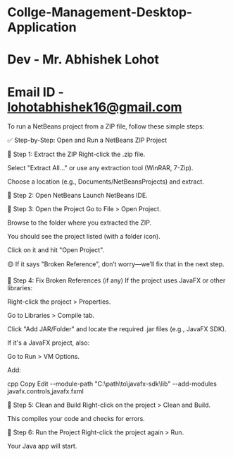 # Collge-Management-Desktop-Application
# Dev - Mr. Abhishek Lohot
# Email ID - lohotabhishek16@gmail.com
To run a NetBeans project from a ZIP file, follow these simple steps:

✅ Step-by-Step: Open and Run a NetBeans ZIP Project

🔹 Step 1: Extract the ZIP
Right-click the .zip file.

Select "Extract All..." or use any extraction tool (WinRAR, 7-Zip).

Choose a location (e.g., Documents/NetBeansProjects) and extract.

🔹 Step 2: Open NetBeans
Launch NetBeans IDE.

🔹 Step 3: Open the Project
Go to File > Open Project.

Browse to the folder where you extracted the ZIP.

You should see the project listed (with a folder icon).

Click on it and hit "Open Project".

🟡 If it says "Broken Reference", don’t worry—we’ll fix that in the next step.

🔹 Step 4: Fix Broken References (if any)
If the project uses JavaFX or other libraries:

Right-click the project > Properties.

Go to Libraries > Compile tab.

Click "Add JAR/Folder" and locate the required .jar files (e.g., JavaFX SDK).

If it's a JavaFX project, also:

Go to Run > VM Options.

Add:

cpp
Copy
Edit
--module-path "C:\path\to\javafx-sdk\lib" --add-modules javafx.controls,javafx.fxml

🔹 Step 5: Clean and Build
Right-click on the project > Clean and Build.

This compiles your code and checks for errors.

🔹 Step 6: Run the Project
Right-click the project again > Run.

Your Java app will start.
